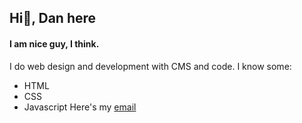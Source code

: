 ## Hi👋, **Dan** here
#### I am nice guy, I think.
I do web design and development with CMS and code.
I know some:
- HTML
- CSS
- Javascript
Here's my [email](danthe1bot@gmail.com)

